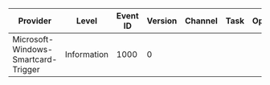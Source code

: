 Provider                             |  Level        |  Event ID  |  Version  |  Channel  |  Task  |  Opcode  |  Keyword  |  Message
-------------------------------------|---------------|------------|-----------|-----------|--------|----------|-----------|---------
Microsoft-Windows-Smartcard-Trigger  |  Information  |  1000      |  0        |           |        |          |           |